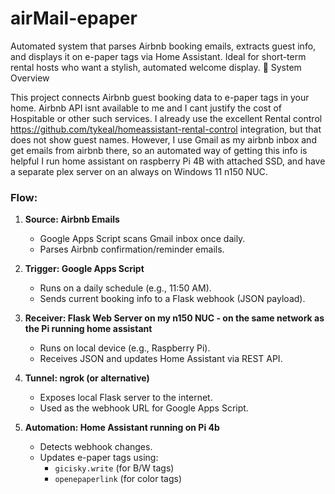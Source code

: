 # airMail-epaper
Automated system that parses Airbnb booking emails, extracts guest info, and displays it on e-paper tags via Home Assistant.  Ideal for short-term rental hosts who want a stylish, automated welcome display.
🧠 System Overview

This project connects Airbnb guest booking data to e-paper tags in your home.  Airbnb API isnt available to me and I cant justify the cost of Hospitable or other such services.   I already use the excellent Rental control https://github.com/tykeal/homeassistant-rental-control integration, but that does not show guest names.  However, I use Gmail as my airbnb inbox and get emails from airbnb there, so an automated way of getting this info is helpful  I run home assistant on raspberry Pi 4B with attached SSD, and have a separate plex server on an always on Windows 11 n150 NUC.  

### Flow:

1. **Source: Airbnb Emails**
   - Google Apps Script scans Gmail inbox once daily.
   - Parses Airbnb confirmation/reminder emails.

2. **Trigger: Google Apps Script**
   - Runs on a daily schedule (e.g., 11:50 AM).
   - Sends current booking info to a Flask webhook (JSON payload).

3. **Receiver: Flask Web Server on my n150 NUC - on the same network as the Pi running home assistant**
   - Runs on local device (e.g., Raspberry Pi).
   - Receives JSON and updates Home Assistant via REST API.

4. **Tunnel: ngrok (or alternative)**
   - Exposes local Flask server to the internet.
   - Used as the webhook URL for Google Apps Script.

5. **Automation: Home Assistant running on Pi 4b**
   - Detects webhook changes.
   - Updates e-paper tags using:
     - `gicisky.write` (for B/W tags)
     - `openepaperlink` (for color tags)
